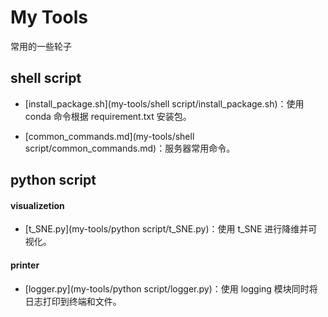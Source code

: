 # My Tools

常用的一些轮子



## shell script

- [install_package.sh](my-tools/shell script/install_package.sh)：使用 conda 命令根据 requirement.txt 安装包。

- [common_commands.md](my-tools/shell script/common_commands.md)：服务器常用命令。

## python script

#### visualizetion

- [t_SNE.py](my-tools/python script/t_SNE.py)：使用 t_SNE 进行降维并可视化。

#### printer

- [logger.py](my-tools/python script/logger.py)：使用 logging 模块同时将日志打印到终端和文件。